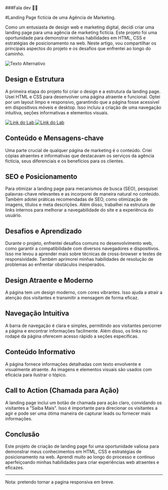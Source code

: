 ###Fala dev 👋🏼

#Landing Page fictícia de uma Agência de Marketing.

Como um entusiasta de design web e marketing digital, decidi criar uma landing page para uma agência de marketing fictícia. Este projeto foi uma oportunidade para demonstrar minhas habilidades em HTML, CSS e estratégias de posicionamento na web. Neste artigo, vou compartilhar os principais aspectos do projeto e os desafios que enfrentei ao longo do caminho.

![Texto Alternativo](./assets/imgs/preview/Cover.png)

## Design e Estrutura

A primeira etapa do projeto foi criar o design e a estrutura da landing page. Usei HTML e CSS para desenvolver uma página atraente e funcional. Optei por um layout limpo e responsivo, garantindo que a página fosse acessível em dispositivos móveis e desktop. Isso incluiu a criação de uma navegação intuitiva, seções informativas e elementos visuais.

<a href="https://www.figma.com/file/wObzpCjaCTENfYElzPCkBx/Projeto-landingPage-Agencia01?type=design&node-id=33%3A2&mode=design&t=hSeyHUbIVyfvfGjQ-1" target="_blank">
  <img src="https://img.shields.io/badge/▶-000?style=for-the-badge&logo=movie&logoColor=E94D5F" alt="Link do Lab">
</a>

<a href="https://www.figma.com/file/wObzpCjaCTENfYElzPCkBx/Projeto-landingPage-Agencia01?type=design&node-id=33%3A31&mode=design&t=TVdkzpJnJ6eczH2q-1" target="_blank">
  <img src="https://img.shields.io/badge/Acesse%20o%20Modelo%20no%20Figma-fff?style=for-the-badge" alt="Link do Lab">
</a>

## Conteúdo e Mensagens-chave

Uma parte crucial de qualquer página de marketing é o conteúdo. Criei cópias atraentes e informativas que destacavam os serviços da agência fictícia, seus diferenciais e os benefícios para os clientes.

## SEO e Posicionamento

Para otimizar a landing page para mecanismos de busca (SEO), pesquisei palavras-chave relevantes e as incorporei de maneira natural no conteúdo. Também adotei práticas recomendadas de SEO, como otimização de imagens, títulos e meta descrições. Além disso, trabalhei na estrutura de links internos para melhorar a navegabilidade do site e a experiência do usuário.

## Desafios e Aprendizado

Durante o projeto, enfrentei desafios comuns no desenvolvimento web, como garantir a compatibilidade com diversos navegadores e dispositivos. Isso me levou a aprender mais sobre técnicas de cross-browser e testes de responsividade. Também aprimorei minhas habilidades de resolução de problemas ao enfrentar obstáculos inesperados.

## Design Atraente e Moderno

A página tem um design moderno, com cores vibrantes. Isso ajuda a atrair a atenção dos visitantes e transmitir a mensagem de forma eficaz.

## Navegação Intuitiva

A barra de navegação é clara e simples, permitindo aos visitantes percorrer a página e encontrar informações facilmente. Além disso, os links no rodapé da página oferecem acesso rápido a seções específicas.

## Conteúdo Informativo

A página fornece informações detalhadas com texto envolvente e visualmente atraente. As imagens e elementos visuais são usados com eficácia para ilustrar o tópico.

## Call to Action (Chamada para Ação)

A landing page inclui um botão de chamada para ação claro, convidando os visitantes a "Saiba Mais". Isso é importante para direcionar os visitantes a agir e pode ser uma ótima maneira de capturar leads ou fornecer mais informações.

## Conclusão

Este projeto de criação de landing page foi uma oportunidade valiosa para demonstrar meus conhecimentos em HTML, CSS e estratégias de posicionamento na web. Aprendi muito ao longo do processo e continuo aperfeiçoando minhas habilidades para criar experiências web atraentes e eficazes.

---

Nota: pretendo tornar a pagina responsiva em breve.
